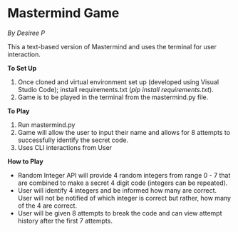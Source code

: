 # Mastermind Game 

*By Desiree P*

This a text-based version of Mastermind and uses the terminal for user interaction. 

**To Set Up**

1. Once cloned and virtual environment set up (developed using Visual Studio Code); install requirements.txt (*pip install requirements.txt*).
2. Game is to be played in the terminal from the mastermind.py file.

**To Play**

1. Run mastermind.py
2. Game will allow the user to input their name and allows for 8 attempts to successfully identify the secret code.
3. Uses CLI interactions from User 

**How to Play**

- Random Integer API will provide 4 random integers from range 0 - 7 that are combined to make a secret 4 digit code (integers can be repeated).
- User will identify 4 integers and be informed how many are correct. User will not be notified of which integer is correct but rather, how many of the 4 are correct.
- User will be given 8 attempts to break the code and can view attempt history after the first 7 attempts. 


